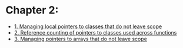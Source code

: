 # Chapter 2:

- [1. Managing local pointers to classes that do not leave scope](recipe_01/README.md)
- [2. Reference counting of pointers to classes used across functions](recipe_02/README.md)
- [3. Managing pointers to arrays that do not leave scope](recipe_03/README.md)
